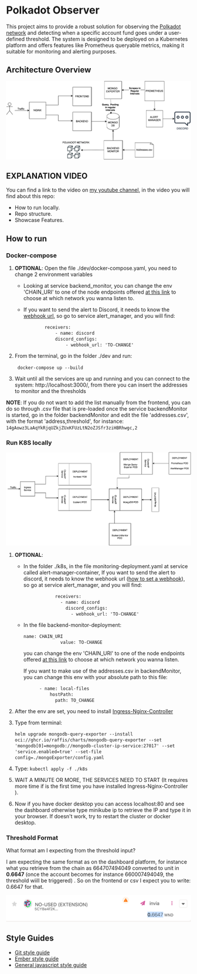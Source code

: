 # Polkadot Observer

This project aims to provide a robust solution for observing the [Polkadot network](https://www.polkadot.network/) and detecting when a specific account fund goes under a user-defined threshold. The system is  designed to be deployed on a Kubernetes platform and offers features  like Prometheus queryable metrics, making it suitable for monitoring and alerting purposes.

## Architecture Overview

![architecture](./doc/img/architecture.png)

## EXPLANATION VIDEO

You can find a link to the video on [my youtube channel](https://www.youtube.com/watch?v=zv0BsgzNAT4), in the video you will find about this repo:

- How to run locally.
- Repo structure.
- Showcase Features.

## How to run

### Docker-compose

1. **OPTIONAL**: Open the file ./dev/docker-compose.yaml, you need to change 2 environment variables 

   - Looking at service backend_monitor, you can change the env 'CHAIN_URI' to one of the node endpoints offered [at this link](https://wiki.polkadot.network/docs/maintain-endpoints) to choose at which network  you wanna listen to.

   - If you want to send the alert to Discord, it needs to know the [webhook url](https://support.discord.com/hc/en-us/articles/228383668-Intro-to-Webhooks), so go to service alert_manager, and you will find:

       ```
               receivers:
                   - name: discord
                   discord_configs:
                       - webhook_url: 'TO-CHANGE'
   
2. From the terminal, go in the folder ./dev and run:

    ``` docker-compose up --build```

3. Wait until all the services are up and running and you can connect to the system: http://localhost:3000/, from there you can insert the addresses to monitor and the thresholds 

    

**NOTE**: If you do not want to add the list manually from the frontend, you can do  so through .csv file that is pre-loaded once the service backendMonitor is started, go in the folder backendMonitor and edit the file 'addresses.csv', with the format 'address,threshold', for instance: ```14gAowz3LaAqYkRjqUZkjZUxKFUzLtN2oZJSfr3ziHBRhwgc,2```



### Run K8S locally

![k8s-diagram](./doc/img/k8s-diagram.png)

1. **OPTIONAL**: 

   - In the folder ./k8s, in the file monitoring-deployment.yaml at service called alert-manager-container, If you want to send the alert to discord, it needs to know the webhook url ([how to set a webhook](https://support.discord.com/hc/en-us/articles/228383668-Intro-to-Webhooks)), so go at service alert_manager, and you will find:

     ```
                 receivers:
                   - name: discord
                     discord_configs:
                       - webhook_url: 'TO-CHANGE'
     ```


   - In the file backend-monitor-deployment:

     ```
     name: CHAIN_URI
                   value: TO-CHANGE
     ```

     you can change the env 'CHAIN_URI' to one of the node endpoints offered [at this link](https://wiki.polkadot.network/docs/maintain-endpoints) to choose at which network  you wanna listen.

     If you want to make use of the addresses.csv in backendMonitor, you can change this env with your absolute path to this file:

     ```
           - name: local-files
               hostPath:
                 path: TO_CHANGE
     ```

     

2. After the env are set, you need to install [Ingress-Nginx-Controller](https://kubernetes.github.io/ingress-nginx/deploy/#quick-start) 

3. Type from terminal: 

   ```
   helm upgrade mongodb-query-exporter --install oci://ghcr.io/raffis/charts/mongodb-query-exporter --set 'mongodb[0]=mongodb://mongodb-cluster-ip-service:27017' --set 'service.enabled=true' --set-file config=./mongoExporter/config.yaml
   ```

4. Type: ```kubectl apply -f ./k8s```

5. WAIT A MINUTE OR MORE, THE SERVICES NEED TO START (It requires more time if is the first time you have installed Ingress-Nginx-Controller ).

6. Now if you have docker desktop you can access localhost:80 and see the dashboard otherwise type minikube ip to retrieve the IP and type it in your browser. If doesn't work, try to restart the cluster or docker desktop.



### Threshold Format

What format am I expecting from the threshold input?

I am expecting the same format as on the dashboard platform, for instance what you retrieve from the chain as 664707494049 converted to unit in **0.6647** (once the account becomes for instance 660007494049, the threshold wiill be triggered) . So on the frontend or csv I expect you to write: 0.6647 for that.

![threshold-format](./doc/img/threshold.png)

## Style Guides

- [Git style guide](./doc/style/git-style-guide.md)
- [Ember style guide](./doc/style/ember-style-guide.md)
- [General javascript style guide](./doc/style/ember-style-guide.md)

